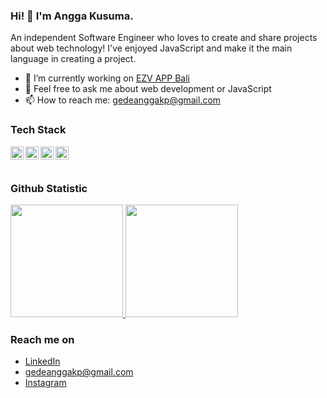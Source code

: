 ### Hi! 👋 I'm Angga Kusuma.

An independent Software Engineer who loves to create and share projects about web technology! I've enjoyed JavaScript and make it the main language in creating a project.

- 🔭 I’m currently working on <a href="https://ezv.app">EZV APP Bali</a>
- 💬 Feel free to ask me about web development or JavaScript
- 📫 How to reach me: gedeanggakp@gmail.com

### Tech Stack
  <a href="#"><img align="left" alt="JavaScript" title="JavaScript" width="21px" src="https://upload.wikimedia.org/wikipedia/commons/9/99/Unofficial_JavaScript_logo_2.svg" /></a>
  <a href="https://nodejs.org/"><img align="left" alt="NodeJS" title="NodeJS" width="21px" src="https://seeklogo.com/images/N/nodejs-logo-FBE122E377-seeklogo.com.png" /></a>
  <a href="https://reactjs.org/"><img align="left" alt="React" title="React" width="21px" src="https://cdn.worldvectorlogo.com/logos/react-2.svg" /></a>
  <a href="https://reactjs.org/"><img align="left" alt="Next" title="Next" width="21px" src="https://seeklogo.com/images/N/next-js-logo-7929BCD36F-seeklogo.com.png" /></a>
  <br>
  <br>
  
### Github Statistic
<p align="left">
<a href="https://github.com/anggakusumap">
  <img height="180em" src="https://github-readme-stats-eight-theta.vercel.app/api?username=dimasmds&show_icons=true&theme=algolia&include_all_commits=true&count_private=true"/>
  <img height="180em" src="https://github-readme-stats-eight-theta.vercel.app/api/top-langs/?username=dimasmds&layout=compact&langs_count=8&theme=algolia"/>
</a>
</p>

### Reach me on
- <a href="https://www.linkedin.com/in/angga-kusuma-889ab8230/">LinkedIn</a>
- gedeanggakp@gmail.com
- <a href="https://www.instagram.com/anggakusumap_/">Instagram</a>
